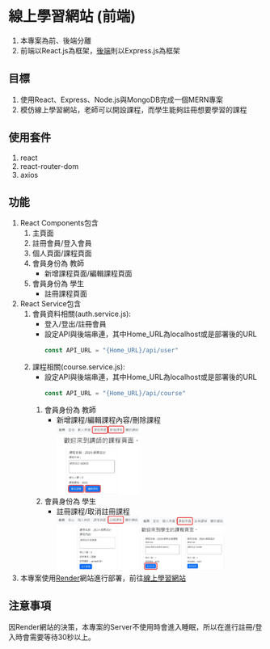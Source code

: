 # 線上學習網站 (前端)  
1. 本專案為前、後端分離
2. 前端以React.js為框架，[後端](https://github.com/james-chiou/mern_project_server)則以Express.js為框架
## 目標
1. 使用React、Express、Node.js與MongoDB完成一個MERN專案
2. 模仿線上學習網站，老師可以開設課程，而學生能夠註冊想要學習的課程
## 使用套件
1. react
2. react-router-dom
3. axios
## 功能
1. React Components包含  
   1. 主頁面
   2. 註冊會員/登入會員
   3. 個人頁面/課程頁面
   4. 會員身份為 教師 
      * 新增課程頁面/編輯課程頁面
   6. 會員身份為 學生 
      * 註冊課程頁面
2. React Service包含  
   1. 會員資料相關(auth.service.js):
      * 登入/登出/註冊會員
      * 設定API與後端串連，其中Home_URL為localhost或是部署後的URL
        ```javascript
        const API_URL = "{Home_URL}/api/user"
        ```
   2. 課程相關(course.service.js):
      * 設定API與後端串連，其中Home_URL為localhost或是部署後的URL
        ```javascript
        const API_URL = "{Home_URL}/api/course"
        ```   
      1. 會員身份為 教師  
         * 新增課程/編輯課程內容/刪除課程  
           <img src="public/project9-2.jpg" alt="" width="40%"/>
      2. 會員身份為 學生  
         * 註冊課程/取消註冊課程  
           <img src="public/project9-3.jpg" alt="" width="40%"/>
           <img src="public/project9-4.jpg" alt="" width="40%"/>
3. 本專案使用[Render](https://render.com/)網站進行部署，前往[線上學習網站](https://mern-project-client-49t7.onrender.com)
## 注意事項
因Render網站的決策，本專案的Server不使用時會進入睡眠，所以在進行註冊/登入時會需要等待30秒以上。
